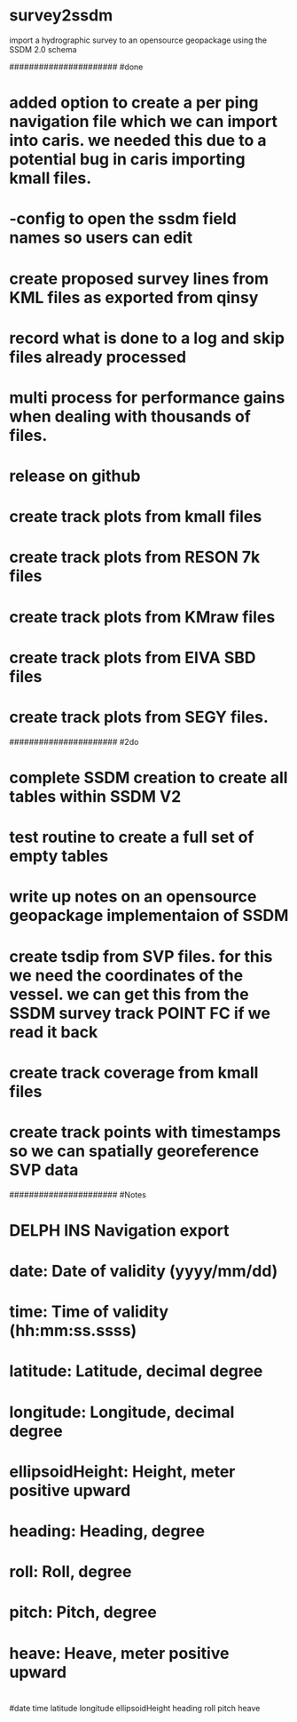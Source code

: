 # survey2ssdm
import a hydrographic survey to an opensource geopackage using the SSDM 2.0 schema

######################
#done
# added option to create a per ping navigation file which we can import into caris.  we needed this due to a potential bug in caris importing kmall files.
# -config to open the ssdm field names so users can edit
# create proposed survey lines from KML files as exported from qinsy
# record what is done to a log and skip files already processed
# multi process for performance gains when dealing with thousands of files.
# release on github
# create track plots from kmall files
# create track plots from RESON 7k files
# create track plots from KMraw files
# create track plots from EIVA SBD files
# create track plots from SEGY files.

######################
#2do
# complete SSDM creation to create all tables within SSDM V2
# test routine to create a full set of empty tables
# write up notes on an opensource geopackage implementaion of SSDM 

# create tsdip from SVP files.  for this we need the coordinates of the vessel.  we can get this from the SSDM survey track POINT FC if we read it back
# create track coverage from kmall files
# create track points with timestamps so we can spatially georeference SVP data


######################
#Notes
# DELPH INS Navigation export
#
# date: Date of validity (yyyy/mm/dd)
# time: Time of validity (hh:mm:ss.ssss)
# latitude: Latitude, decimal degree
# longitude: Longitude, decimal degree
# ellipsoidHeight: Height, meter positive upward
# heading: Heading, degree
# roll: Roll, degree
# pitch: Pitch, degree
# heave: Heave, meter positive upward
#
#date	time	latitude	longitude	ellipsoidHeight	heading	roll	pitch	heave

